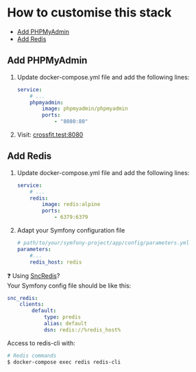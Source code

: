 # How to customise this stack

* [Add PHPMyAdmin](#Add-phpmyadmin)
* [Add Redis](#Add-redis)

## Add PHPMyAdmin

1. Update docker-compose.yml file and add the following lines:

    ```yml
    service:
        # ...
        phpmyadmin:
            image: phpmyadmin/phpmyadmin
            ports:
                - "8080:80"
    ```

2. Visit: [crossfit.test:8080](http://crossfit.test:8080)

## Add Redis

1. Update docker-compose.yml file and add the following lines:

    ```yml
    service:
        # ...
        redis:
            image: redis:alpine
            ports:
                - 6379:6379
    ```

2. Adapt your Symfony configuration file

    ```yml
    # path/to/your/symfony-project/app/config/parameters.yml
    parameters:
        #...
        redis_host: redis
    ```

:question: Using [SncRedis](https://github.com/snc/SncRedisBundle)?  
Your Symfony config file should be like this:

```yml
snc_redis:
    clients:
        default:
            type: predis
            alias: default
            dsn: redis://%redis_host%
```

Access to redis-cli with:

```bash
# Redis commands
$ docker-compose exec redis redis-cli
```
